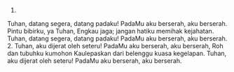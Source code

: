1.
Tuhan, datang segera, datang padaku!
PadaMu aku berserah, aku berserah.
Pintu bibirku, ya Tuhan, Engkau jaga;
jangan hatiku memihak kejahatan.
Tuhan, datang segera, datang padaku!
PadaMu aku berserah, aku berserah.
<br>
2.
Tuhan, aku dijerat oleh seteru!
PadaMu aku berserah, aku berserah,
Roh dan tubuhku kumohon Kaulepaskan
dari belenggu kuasa kegelapan.
Tuhan, aku dijerat oleh seteru!
PadaMu aku berserah, aku berserah.